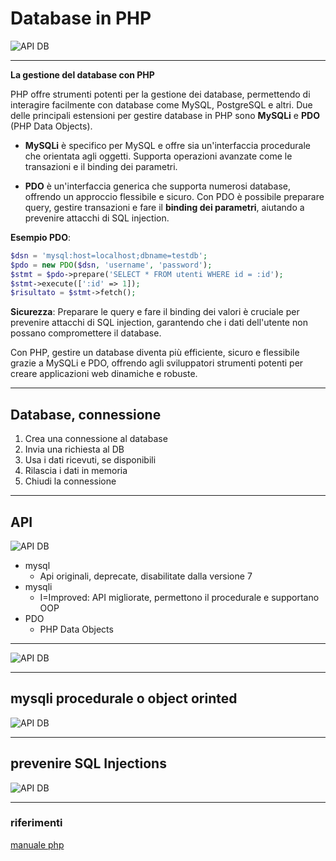 # Database in PHP

![API DB](https://github.com/maboglia/CorsoPHP/raw/master/appunti/img/big_picture.png)

---

**La gestione del database con PHP**

PHP offre strumenti potenti per la gestione dei database, permettendo di interagire facilmente con database come MySQL, PostgreSQL e altri. Due delle principali estensioni per gestire database in PHP sono **MySQLi** e **PDO** (PHP Data Objects).

- **MySQLi** è specifico per MySQL e offre sia un'interfaccia procedurale che orientata agli oggetti. Supporta operazioni avanzate come le transazioni e il binding dei parametri.
  
- **PDO** è un'interfaccia generica che supporta numerosi database, offrendo un approccio flessibile e sicuro. Con PDO è possibile preparare query, gestire transazioni e fare il **binding dei parametri**, aiutando a prevenire attacchi di SQL injection.

**Esempio PDO**:

```php
$dsn = 'mysql:host=localhost;dbname=testdb';
$pdo = new PDO($dsn, 'username', 'password');
$stmt = $pdo->prepare('SELECT * FROM utenti WHERE id = :id');
$stmt->execute([':id' => 1]);
$risultato = $stmt->fetch();
```

**Sicurezza**: Preparare le query e fare il binding dei valori è cruciale per prevenire attacchi di SQL injection, garantendo che i dati dell'utente non possano compromettere il database.

Con PHP, gestire un database diventa più efficiente, sicuro e flessibile grazie a MySQLi e PDO, offrendo agli sviluppatori strumenti potenti per creare applicazioni web dinamiche e robuste.

---

## Database, connessione

1. Crea una connessione al database
2. Invia una richiesta al DB
3. Usa i dati ricevuti, se disponibili
4. Rilascia i dati in memoria
5. Chiudi la connessione

---

## API

![API DB](https://github.com/maboglia/CorsoPHP/raw/master/appunti/img/api_DB.png)

* mysql
  * Api originali, deprecate, disabilitate dalla versione 7
* mysqli
  * I=Improved: API migliorate, permettono il procedurale e supportano OOP
* PDO
  * PHP Data Objects

---

![API DB](https://github.com/maboglia/CorsoPHP/raw/master/appunti/img/api_DB2.png)

---

## mysqli procedurale o object orinted

![API DB](https://github.com/maboglia/CorsoPHP/raw/master/appunti/img/api_DB_OOP.png)

---

## prevenire SQL Injections

![API DB](https://github.com/maboglia/CorsoPHP/raw/master/appunti/img/sql_injection.png)

---

### riferimenti

[manuale php](http://php.net/manual/en/mysqlinfo.api.choosing.php)